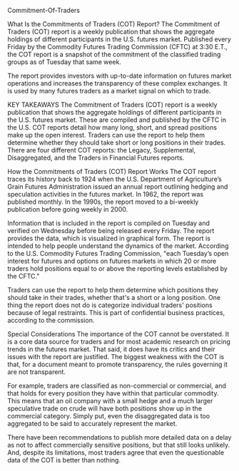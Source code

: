 Commitment-Of-Traders

What Is the Commitments of Traders (COT) Report?
The Commitment of Traders (COT) report is a weekly publication that shows the aggregate holdings of different participants in the U.S. futures market. Published every Friday by the Commodity Futures Trading Commission (CFTC) at 3:30 E.T., the COT report is a snapshot of the commitment of the classified trading groups as of Tuesday that same week.

The report provides investors with up-to-date information on futures market operations and increases the transparency of these complex exchanges. It is used by many futures traders as a market signal on which to trade.

KEY TAKEAWAYS
The Commitment of Traders (COT) report is a weekly publication that shows the aggregate holdings of different participants in the U.S. futures market.
These are compiled and published by the CFTC in the U.S.
COT reports detail how many long, short, and spread positions make up the open interest.
Traders can use the report to help them determine whether they should take short or long positions in their trades.
There are four different COT reports: the Legacy, Supplemental, Disaggregated, and the Traders in Financial Futures reports.

How the Commitments of Traders (COT) Report Works
The COT report traces its history back to 1924 when the U.S. Department of Agriculture’s Grain Futures Administration issued an annual report outlining hedging and speculation activities in the futures market. In 1962, the report was published monthly. In the 1990s, the report moved to a bi-weekly publication before going weekly in 2000.


Information that is included in the report is compiled on Tuesday and verified on Wednesday before being released every Friday. The report provides the data, which is visualized in graphical form. The report is intended to help people understand the dynamics of the market. According to the U.S. Commodity Futures Trading Commission, "each Tuesday’s open interest for futures and options on futures markets in which 20 or more traders hold positions equal to or above the reporting levels established by the CFTC."


Traders can use the report to help them determine which positions they should take in their trades, whether that's a short or a long position. One thing the report does not do is categorize individual traders' positions because of legal restraints. This is part of confidential business practices, according to the commission.

Special Considerations
The importance of the COT cannot be overstated. It is a core data source for traders and for most academic research on pricing trends in the futures market. That said, it does have its critics and their issues with the report are justified. The biggest weakness with the COT is that, for a document meant to promote transparency, the rules governing it are not transparent.

For example, traders are classified as non-commercial or commercial, and that holds for every position they have within that particular commodity. This means that an oil company with a small hedge and a much larger speculative trade on crude will have both positions show up in the commercial category. Simply put, even the disaggregated data is too aggregated to be said to accurately represent the market.

There have been recommendations to publish more detailed data on a delay as not to affect commercially sensitive positions, but that still looks unlikely. And, despite its limitations, most traders agree that even the questionable data of the COT is better than nothing.
